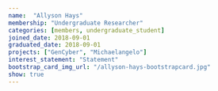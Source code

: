```yaml
---
name:  "Allyson Hays"
membership: "Undergraduate Researcher"
categories: [members, undergraduate_student]
joined_date: 2018-09-01
graduated_date: 2018-09-01
projects: ["GenCyber", "Michaelangelo"]
interest_statement: "Statement"
bootstrap_card_img_url: "/allyson-hays-bootstrapcard.jpg"
show: true
---
```

